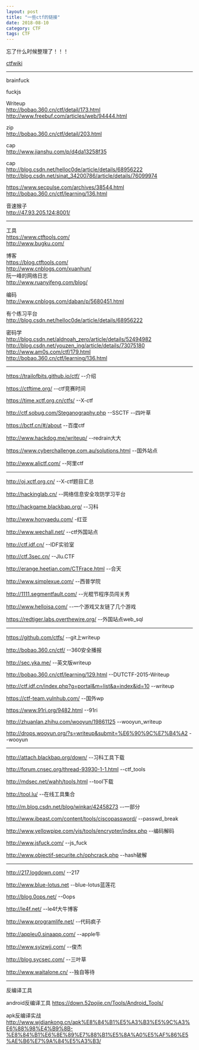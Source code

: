 ```yaml
---
layout: post
title: "一些ctf的链接"
date: 2018-08-10
category: CTF
tags: CTF
---
```


忘了什么时候整理了！！！  

[ctfwiki](https://ctf-wiki.github.io/ctf-wiki/)  

*****************************

brainfuck  

fuckjs  

Writeup  
http://bobao.360.cn/ctf/detail/173.html  
http://www.freebuf.com/articles/web/94444.html  


zip  
http://bobao.360.cn/ctf/detail/203.html  

cap  
http://www.jianshu.com/p/d4da13258f35  

cap  
http://blog.csdn.net/helloc0de/article/details/68956222  
http://blog.csdn.net/sinat_34200786/article/details/76099974  


https://www.secpulse.com/archives/38544.html  
http://bobao.360.cn/ctf/learning/136.html  

音速猴子  
http://47.93.205.124:8001/  


---------------------------------------------------------------

工具  
https://www.ctftools.com/  
http://www.bugku.com/  

博客  
https://blog.ctftools.com/  
http://www.cnblogs.com/xuanhun/  
阮一峰的网络日志  
http://www.ruanyifeng.com/blog/  

编码  
http://www.cnblogs.com/daban/p/5680451.html  

有个练习平台  
http://blog.csdn.net/helloc0de/article/details/68956222  

密码学  
http://blog.csdn.net/aldnoah_zero/article/details/52494982  
http://blog.csdn.net/youzen_ing/article/details/73075180  
http://www.am0s.com/ctf/179.html  
http://bobao.360.cn/ctf/learning/136.html  

---------------------------------------------------------------------

https://trailofbits.github.io/ctf/    --介绍  

https://ctftime.org/ --ctf竞赛时间  

https://time.xctf.org.cn/ctfs/  --X-ctf  

http://ctf.sobug.com/Steganography.php --SSCTF    --四叶草  

https://bctf.cn/#/about   --百度ctf  

http://www.hackdog.me/writeup/   --redrain大大  

https://www.cyberchallenge.com.au/solutions.html  --国外站点  

http://www.alictf.com/      --阿里ctf  

**********************************************************

http://oj.xctf.org.cn/    --X-ctf题目汇总  

http://hackinglab.cn/	 --网络信息安全攻防学习平台  

http://hackgame.blackbap.org/    --习科  

http://www.honyaedu.com/    -红亚  

http://www.wechall.net/    --ctf外国站点  

http://ctf.idf.cn/   --IDF实验室  

http://ctf.3sec.cn/    --Jlu.CTF  

http://erange.heetian.com/CTFrace.html    --合天  

http://www.simplexue.com/    --西普学院  

http://1111.segmentfault.com/    --光棍节程序员闯关秀  

http://www.helloisa.com/  --一个游戏又友链了几个游戏  

https://redtiger.labs.overthewire.org/  --外国站点web_sql  

**********************************************************

https://github.com/ctfs/   --git上writeup  

http://bobao.360.cn/ctf/   --360安全播报  

http://sec.yka.me/  --英文版writeup  

http://bobao.360.cn/ctf/learning/129.html  --DUTCTF-2015-Writeup  

http://ctf.idf.cn/index.php?g=portal&m=list&a=index&id=10  --writeup  

https://ctf-team.vulnhub.com/  --国外wp  

https://www.91ri.org/9482.html  --91ri  

http://zhuanlan.zhihu.com/wooyun/19861125 --wooyun_writeup  

http://drops.wooyun.org/?s=writeup&submit=%E6%90%9C%E7%B4%A2 --wooyun  

**********************************************************

http://attach.blackbap.org/down/  --习科工具下载  

http://forum.cnsec.org/thread-93930-1-1.html  --ctf_tools  

http://mdsec.net/wahh/tools.html    --tool下载  

http://tool.lu/  --在线工具集合  

http://m.blog.csdn.net/blog/winkar/42458273  --一部分  

http://www.ibeast.com/content/tools/ciscopassword/  --passwd_break  

http://www.yellowpipe.com/yis/tools/encrypter/index.php  --编码解码  

http://www.jsfuck.com/    --js_fuck  

http://www.objectif-securite.ch/ophcrack.php    --hash破解  

**********************************************************
http://217.logdown.com/    --217  

http://www.blue-lotus.net    --blue-lotus蓝莲花  

http://blog.0ops.net/    --0ops  

http://le4f.net/   --le4f大牛博客  

http://www.programlife.net/    --代码疯子  

http://appleu0.sinaapp.com/    --apple牛  

http://www.syjzwjj.com/  --俊杰  

http://blog.sycsec.com/  --三叶草  

http://www.waitalone.cn/    --独自等待  


--------------------------------------------------------------------
反编译工具  

android反编译工具 https://down.52pojie.cn/Tools/Android_Tools/  

apk反编译实战  
http://www.wjdiankong.cn/apk%E8%84%B1%E5%A3%B3%E5%9C%A3%E6%88%98%E4%B9%8B-%E8%84%B1%E6%8E%89%E7%88%B1%E5%8A%A0%E5%AF%86%E5%AE%B6%E7%9A%84%E5%A3%B3/  
